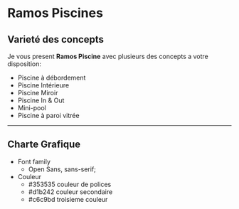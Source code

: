 # Ramos Piscines

## Varieté des concepts

Je vous present **Ramos Piscine** avec plusieurs des concepts a votre disposition:
- Piscine à débordement
- Piscine Intérieure
- Piscine Miroir
- Piscine In & Out
- Mini-pool
- Piscine à paroi vitrée

---

## Charte Grafique

- Font family
  - Open Sans, sans-serif;
- Couleur
  - #353535 couleur de polices
  - #d1b242 couleur secondaire
  - #c6c9bd troisieme couleur
